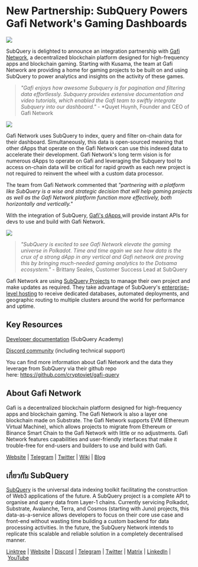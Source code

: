 # New Partnership: SubQuery Powers Gafi Network's Gaming Dashboards

![](https://miro.medium.com/max/1400/0*aNeeYoL5GQjTD21x)

SubQuery is delighted to announce an integration partnership with [Gafi Network](https://gafi.network/), a decentralized blockchain platform designed for high-frequency apps and blockchain gaming. Starting with Kusama, the team at Gafi Network are providing a home for gaming projects to be built on and using SubQuery to power analytics and insights on the activity of these games.

> _"Gafi enjoys how awesome Subquery is for pagination and filtering data effortlessly. Subquery provides extensive documentation and video tutorials, which enabled the Gafi team to swiftly integrate Subquery into our dashboard."_ - \*Quyet Huynh, Founder and CEO of Gafi Network

![](https://miro.medium.com/max/1400/0*XTp0WjbBihuInd0a)

Gafi Network uses SubQuery to index, query and filter on-chain data for their dashboard. Simultaneously, this data is open-sourced meaning that other dApps that operate on the Gafi Network can use this indexed data to accelerate their development. Gafi Network's long term vision is for numerous dApps to operate on Gafi and leveraging the Subquery tool to access on-chain data will be critical for rapid growth as each new project is not required to reinvent the wheel with a custom data processor.

The team from Gafi Network commented that *"partnering with a platform like SubQuery is a wise and strategic decision that will help gaming projects as well as the Gafi Network platform function more effectively, both horizontally and vertically."*

With the integration of SubQuery, [Gafi's dApps ](https://apps.gafi.network/)will provide instant APIs for devs to use and build with Gafi Network.

![](https://miro.medium.com/max/1400/0*g_47g-0DBW9YWTND)

> _"SubQuery is excited to see Gafi Network elevate the gaming universe in Polkadot. Time and time again we see how data is the crux of a strong dApp in any vertical and Gafi network are proving this by bringing much-needed gaming analytics to the Dotsama ecosystem."_ - Brittany Seales, Customer Success Lead at SubQuery

Gafi Network are using [SubQuery Projects](https://project.subquery.network/) to manage their own project and make updates as required. They take advantage of SubQuery's [enterprise-level hosting](https://blog.subquery.network/blogs/20211228-enterprise-hosted.html) to receive dedicated databases, automated deployments, and geographic routing to multiple clusters around the world for performance and uptime.

## Key Resources

[Developer documentation](https://academy.subquery.network/) (SubQuery Academy)

[Discord community](https://discord.com/invite/subquery) (including technical support)

You can find more information about Gafi Network and the data they leverage from SubQuery via their github repo here: <https://github.com/cryptoviet/gafi-query>

## About Gafi Network

Gafi is a decentralized blockchain platform designed for high-frequency apps and blockchain gaming. The Gafi Network is also a layer one blockchain made on Substrate. The Gafi Network supports EVM (Ethereum Virtual Machine), which allows projects to migrate from Ethereum or Binance Smart Chain to the Gafi Network with little or no adjustments. Gafi Network features capabilities and user-friendly interfaces that make it trouble-free for end-users and builders to use and build with Gafi.

[Website](https://gafi.network/) | [Telegram](https://t.me/GafiNetwork) | [Twitter](https://twitter.com/GafiNetwork) | [Wiki](https://wiki.gafi.network/) | [Blog](https://blog.gafi.network/p/the-first-milestone-of-the-gafi-network?sd=pf)

## เกี่ยวกับ SubQuery

[SubQuery](https://subquery.network/) is the universal data indexing toolkit facilitating the construction of Web3 applications of the future. A SubQuery project is a complete API to organise and query data from Layer-1 chains. Currently servicing Polkadot, Substrate, Avalanche, Terra, and Cosmos (starting with Juno) projects, this data-as-a-service allows developers to focus on their core use case and front-end without wasting time building a custom backend for data processing activities. In the future, the SubQuery Network intends to replicate this scalable and reliable solution in a completely decentralised manner.

​​[Linktree](https://linktr.ee/subquerynetwork) | [Website](https://subquery.network/) | [Discord](https://discord.com/invite/78zg8aBSMG) | [Telegram](https://t.me/subquerynetwork) | [Twitter](https://twitter.com/subquerynetwork) | [Matrix](https://matrix.to/#/#subquery:matrix.org) | [LinkedIn](https://www.linkedin.com/company/subquery) | [YouTube](https://www.youtube.com/channel/UCi1a6NUUjegcLHDFLr7CqLw)
